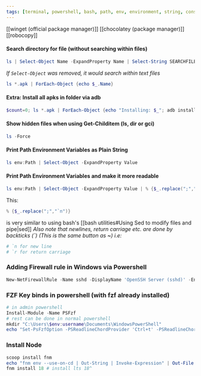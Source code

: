 ```yaml
---
tags: [terminal, powershell, bash, path, env, environment, string, console, sed, editing, piped, object, tostring, files, hidden]
---
```


[[winget (official package manager)]]
[[chocolatey (package manager)]]
[[robocopy]]

#### Search directory for file (without searching within files)
```powershell
ls | Select-Object Name -ExpandProperty Name | Select-String SEARCHFILENAME
```
*If `Select-Object` was removed, it would search within text files*
```powershell
ls *.apk | ForEach-Object {echo $_.Name}
```
#### Extra: Install all apks in folder via adb
```powershell
$count=0; ls *.apk | ForEach-Object {echo "Installing: $_"; adb install $_.Name; $count++}; echo "Attempted to install $count apps."
```

#### Show hidden files when using Get-Childitem (ls, dir or gci)
```powershell
ls -Force
```

#### Print Path Environment Variables as Plain String
```powershell
ls env:Path | Select-Object -ExpandProperty Value 
```

#### Print Path Environment Variables and make it more readable
```powershell
ls env:Path | Select-Object -ExpandProperty Value | % {$_.replace(";","`n")}
```
This:
```powershell
% {$_.replace(";","`n")}
```
is very similar to using bash's [[bash utilities#Using Sed to modify files and pipe|sed]]
*Also note that newlines, return carriage etc. are done by backticks (**\`**) (This is the same button as **~**) i.e:*
```powershell
# `n for new line
# `r for return carriage
```

### Adding Firewall rule in Windows via Powershell
```powershell
New-NetFirewallRule -Name sshd -DisplayName 'OpenSSH Server (sshd)' -Enabled True -Direction Inbound -Protocol TCP -Action Allow -LocalPort 22
```

### FZF Key binds in powershell (with fzf already installed)
```powershell
# in admin powershell
Install-Module -Name PSFzf
# rest can be done in normal powershell
mkdir "C:\Users\$env:username\Documents\WindowsPowerShell"
echo "Set-PsFzfOption -PSReadlineChordProvider 'Ctrl+t' -PSReadlineChordReverseHistory 'Ctrl+r'" | Out-File -Append $profile
```

### Install Node
```powershell
scoop install fnm
echo "fnm env --use-on-cd | Out-String | Invoke-Expression" | Out-File -Append $profile
fnm install 18 # install lts 18^
```